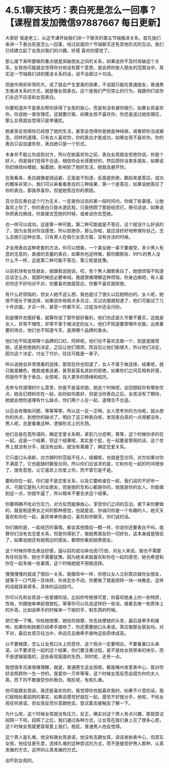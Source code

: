 # 4.5.1聊天技巧：表白死是怎么一回事？【课程首发加微信97887667 每日更新】

大家好 我是老三，从这节课开始我们讲一下聊天的第五节端推进关系，首先我们来讲一下表白死是怎么一回事，经过前面四个节端聊天还有其他形式的互动，我们已经建立起了女孩对我们的兴趣，好感 喜欢的感觉了。

那么接下来所要做的重点就是突破朋友之间的关系，如果说你不及时突破这个关系，女孩他可能就会觉得你对他没有那个意思，就会把你放入朋友的范围当中，其实这一节端我们讲的推进关系的话，说不会超过十句话。

但是作用却非常的大，说了就会产生爱美的效果，不说就只能吃普通朋友，普通男生推进关系的方式，就是像女孩表白，这个是我们严历禁止的行为，我跟你们说你们永远不应该和女孩表白。

你要知道并不是表白帮你获得了女孩的放心，而是有没有被你吸引，如果女孩喜欢你，你送她一束玫瑰花，这就要烂板，如果女孩不喜欢你，你还是送过她玫瑰花，那么女孩就会觉得只是幸骚扰。

她甚至会觉得你已经想了她的生活，甚至会觉得你是她是神经病，或者把你当成被态，同样的道理，只有女人喜欢你，你的表白才能成功，如果女孩不喜欢你，你的表白只会加速失败，表白她只是一个形式。

本身并不能让你追到对方，所以在她喜欢你之前，表白女孩就会拒绝你说，你是个好人，但是我们觉得不合适，相信你会长得更好的，然后把你当普多朋友，如果说你赶继续纠缠她，黏着她，影响到了她的生活，她就会避开你。

在我看来，表白就像是抛运避，正面是不知道，反面是拒绝，数起来是答应，成功的概率非常小，我们可以来看看表白的三种结果，第一个是答应，如果说她答应了你的表白，那我恭喜你，但是她答应你的原因。

百分百后表白这个行为无关，一定是你过去的某一段时间内，你做了些事情，让她喜欢上你了，你的表白只是水道区程，只是统颇了那层纸而已，换句话说，如果说你把表白换成，你直接去签她的时候，或者说你去签她。

也一样可以成功，这是第一种可能，第二种可能就是不答应，这个就没什么好说的了，因为女孩对你没感觉，所以拒绝你，那么你呢，就应该好好地修理你自己，怎么去吸引这种女孩，只有男人在吸引女孩方面，没有办法的时候。

才会用表白这种老套的方法，你可以想象，一个美女她一辈子要接受，多少男人有意的无意的，直接的含蓄的表白，如果你也这样做，那你跟那些，99%的男人没什么不一样，这是第二种可能不答应，第三呢是犹豫。

以前机场有女性朋友，她跟我说她说，哎，有个男人跟那表白了，她很烦恼不知道应该怎么办，我那时候还必要单纯，我就很难理解这种烦恼，你身边病吧，有人喜欢你还不好吗对不对，你要喜欢她就答应，你要不喜欢就拒绝。

有什么好烦恼的，但女人她不这么想，我也是过了很久以后她明白的，女人呢，她很不擅长于做选择，如果说你有赔点多买过，买过衣服就知道了，他们可能试了几十件衣服，才买一件，甚至一件都不买，过程当中还会问你。

到底哪件衣服好看，就算你说了那件挺好看的，他们也还是久节要不要买，这就是女人，非常不理性，非常不善于做决定的女人，他们不知道要穿哪件衣服，出席重要的场合，他们也不知道今天，是用哪个品牌的香水。

他们也不知道用哪个品牌的口红，同样呢，他们也不喜欢去做一个，到底是接受她，还是拒绝她的决定，之后让他们很烦，而且后让他们偷很大，所以他们决定，因为这个决定，付出了代价，往往可能是一辈子。

所以说她会非常慎重的选择，那现在你也知道了，女人不善于做选择，结果呢，就只能是糖色，推脱或者逃避，甚至是莫名其妙的拒绝，如果你们之间互相有好感，但是你不急于表白，女孩呢，投入更多的情绪和经历。

去参与你道理的什么意思，你是不是喜欢她，她这个时候呢，会回想起你有哪些优点，她会幻想和你在一起，如何如何美好，但是当你表白之后，女孩没有了期待，她就会想你道理有什么缺点，你们两个人在一起，道理合不合适。

以后会有哪些问题，等等等等，所以这一反一正啊，女人思考你的方向呢，就从想你的优点，到想你的缺点了，明白了这三种表白呢，发现表白真的一点用都没有，男人呢，总是看重这种，逻辑形式上的东西。

他们总是在意所谓的，确定恋爱关系啊，拿到几分症啊，等等，这个时候你求的在一起，这是一个结果，但这个结果呢，其实是个屁，在一起要是管用的话，这个世界上就没有分手，就没有出轨，就没有离婚了，确定恋爱关系。

它只是口头承断，对方随时的范临不任人，结婚呢，也就是签合同，对方如果对你不满意了，它也能随时撕毁合同，所以你们应该求的是，它和你在一起的时间很快了，很有意思，让它喜欢上你爱上你，而不管它是不是。

要和你在一起，你们是不是恋爱关系，以及它要和谁在一起，我们说的不好听一点，可能它是别人的女朋友，但是她的生和心都是你的，她就是你的女人，你能做到这一点，你就牛逼了，所以根本不要去求这个结果。

你要明确不给对方压力，对方反而能够放心，享受你们之间的互动，接下来你要做的，就是制造男女之间的那种感觉，也就是说，你诚问你是一个有趣的人，她天天喜欢和你在一起，喜欢单单你身边，喜欢和你聊天，你们说的话。

你们做的是，一起经历的事情，都会其他情侣一模一样，你说你还要表白干吗，就算你们没有去恋爱关系，但是你得到了，做她男朋友的一切好处，这本身就是情侣了，如果说她还有她周边的朋友，都把你看到她男朋友。

这个时候你带去表达好感，逼以前的成功率也高1万倍，对女人来说，她也不需要有任何反导，她也不需要犹豫，因为她本来就喜欢和你在一起的感觉，她也希望和你在一起多做一些事情，这个时候她就不用做选择。

慢慢慢慢的就成了情侣一关系，就像班中一样，你想让女人立刻答应做你女朋友，就等于一口气班一百块转，你肯定办不动，你要做了就是把转一块一块搬走，这样的话就容易得多，具体的运动技巧。

你可以先和女孩说一些爱媒的话，比如你夸她很可爱，你喜欢她身上的一些特质，性格，你跟她单单起很放松，等等你可以先说这样的一些话，接着去做一些质体上的升高，比如说牵手的时候来一下她的手，制东西的时候。

把它擦一下嘴，你给她按摩，她给你按摩，你去扶摩她的头发，最后是牵手和接吻，如果你和她都已经牵手接吻了，你还需要她口头承诺，答应做那女朋友吗，对不对，最后女孩交往当中，命运先去做牵手接吻这些质体成高。

以不要触摸，怎么让女孩口头上同意你，这个观点一定要明白，不要看重口头承诺，以不要求在一起的这个结果，你们要注重过程，是不是给女孩带来的快乐，而不是逻辑层面的，这些表现层面的东西，同时呢，还有一点。

我想很多兄弟很难理解，就是，普通男生这女孩呢，都是赌州发誓表中心，我对你好会照顾你一生一世的，我爱你一万年等等，这个时候女孩反而会因为你的太人真，而下的不敢接受你的表白，相反呢，有些扎难。

他可能跟女孩说，我还挺喜欢你的，我觉得你也挺喜欢我的，如果不介意的话，我们就相处着招网的事实，如果说感觉好就在一起，感觉不好就分手，他呢，不给女孩任何承诺，但女孩反而乐意跟他去，尝试着去接触去了解一下。

为什么呢，这个时候女孩就没有压力，反正，确实对这个男人有点兴趣，那就尝试招网一下呗，招网了之后，我们通过各种方式，让女孩在我们身上花了很多心思，这个时候女孩就更容易爱上我们，相反，普通男人他会觉得。

这个男人是扎难，他没有跟女孩承诺，他没有去跟女孩，读读发射表中心，但其实女孩，他往往更乐意，选择扎难的这种尝试的方式，而不是接受好男人那种，认真发展的方式，这样的认真发展的方式。

会吓到女孩的。